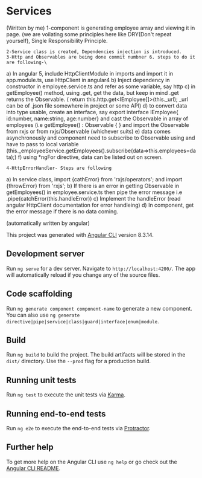 # Services

(Written by me)
	1-component is generating employee array and viewing it in page. (we are voilating  some principles here like DRY(Don't repeat yourself), Single Responsibility Principle. 

	2-Service class is created, Dependencies injection is introduced.
	3-Http and Observables are being done commit numbner 6. steps to do it are following-\
a) In angular 5, include HttpClientModule in imports and import it in app.module.ts, use HttpClient in angular4
b) Inject dependency in constructor in employee.service.ts and refer as some variable, say http
c) in getEmployee() method, using .get, get the data, but keep in mind .get returns the Observable.
(    return this.http.get<IEmployee[]>(this._url); _url can be of .json file somewhere in project or some API)
d) to convert data into type usable, create an interface, say export interface IEmployee{ id:number, name:string, age:number} and cast the Observable in array of employees (i.e getEmployee() : Observable<IEmployee> { } and import the Observable from rxjs or from rxjs/Observable (whichever suits)
e) data comes asynchronously and component need to subscribe to Observable using and have to pass to local variable (this._employeeService.getEmployees().subscribe(data=>this.employees=data);)
f) using *ngFor directive, data can be listed out on screen.

	4-HttpErrorHandler- Steps are following
a) In service class, import {cathError} from 'rxjs/operators'; and import {throwError} from 'rxjs'; 
b) If there is an error in getting Observable in getEmployees() in employee.service.ts then pipe the error message
i.e  .pipe(catchError(this.handleError))
c) Implement the handleError (read angular HttpClient documentation for error handleing)
d) In component, get the error message if there is no data coming.
         



(automatically written by angular)



This project was generated with [Angular CLI](https://github.com/angular/angular-cli) version 8.3.14.

## Development server

Run `ng serve` for a dev server. Navigate to `http://localhost:4200/`. The app will automatically reload if you change any of the source files.

## Code scaffolding

Run `ng generate component component-name` to generate a new component. You can also use `ng generate directive|pipe|service|class|guard|interface|enum|module`.

## Build

Run `ng build` to build the project. The build artifacts will be stored in the `dist/` directory. Use the `--prod` flag for a production build.

## Running unit tests

Run `ng test` to execute the unit tests via [Karma](https://karma-runner.github.io).

## Running end-to-end tests

Run `ng e2e` to execute the end-to-end tests via [Protractor](http://www.protractortest.org/).

## Further help

To get more help on the Angular CLI use `ng help` or go check out the [Angular CLI README](https://github.com/angular/angular-cli/blob/master/README.md).
